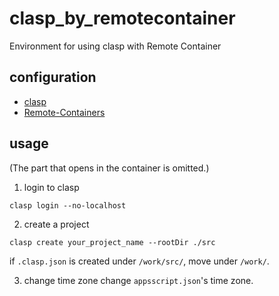 # clasp_by_remotecontainer
Environment for using clasp with Remote Container

## configuration
* [clasp](https://github.com/google/clasp)
* [Remote-Containers](https://marketplace.visualstudio.com/items?itemName=ms-vscode-remote.remote-containers)

## usage
(The part that opens in the container is omitted.)

1. login to clasp
```
clasp login --no-localhost
```

2. create a project
```
clasp create your_project_name --rootDir ./src
```
if ```.clasp.json``` is created under ```/work/src/```, move under ```/work/```.

3. change time zone
change ```appsscript.json```'s time zone.

